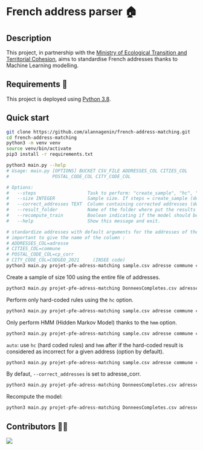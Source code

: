 # French address parser :house:

## Description

This project, in partnership with the [Ministry of Ecological Transition and Territorial Cohesion](https://www.ecologie.gouv.fr/), aims to standardise French addresses thanks to Machine Learning modelling.

## Requirements :snake:

This project is deployed using [Python 3.8](https://www.python.org/).

## Quick start

```bash
git clone https://github.com/alannagenin/french-address-matching.git
cd french-address-matching
python3 -m venv venv
source venv/bin/activate
pip3 install -r requirements.txt
```


```bash
python3 main.py --help
# Usage: main.py [OPTIONS] BUCKET CSV_FILE ADDRESSES_COL CITIES_COL
#                POSTAL_CODE_COL CITY_CODE_COL

# Options:
#   --steps                   Task to perform: "create_sample", "hc", "hmm", "auto" (default "auto")
#   --size INTEGER            Sample size. If steps = create_sample (default 1000)
#   --correct_addresses TEXT  Column containing corrected addresses (default "adresse_corr")
#   --result_folder           Name of the folder where put the results (default "result")
#   --recompute_train         Boolean indicating if the model should be reestimated (default False)
#   --help                    Show this message and exit.
```

```bash
# standardize addresses with default arguments for the addresses of the file sample.csv
# important to give the name of the column :
# ADDRESSES_COL=adresse
# CITIES_COL=commune
# POSTAL_CODE_COL=cp_corr
# CITY_CODE_COL=CODGEO_2021     (INSEE code)
python3 main.py projet-pfe-adress-matching sample.csv adresse commune cp_corr CODGEO_2021
```

Create a sample of size 100 using the entire file of addresses.

```bash
python3 main.py projet-pfe-adress-matching DonneesCompletes.csv adresse commune cp_corr CODGEO_2021 --steps create_sample --size 100
```

Perform only hard-coded rules using the `hc` option.
```bash
python3 main.py projet-pfe-adress-matching sample.csv adresse commune cp_corr CODGEO_2021 --steps hc
```

Only perform HMM (Hidden Markov Model) thanks to the `hmm` option.

```bash
python3 main.py projet-pfe-adress-matching sample.csv adresse commune cp_corr CODGEO_2021 --steps hmm
```

`auto`: use `hc` (hard coded rules) and `hmm` after if the hard-coded result is considered as incorrect for a given address (option by default).

```bash
python3 main.py projet-pfe-adress-matching sample.csv adresse commune cp_corr CODGEO_2021 --steps auto
```

By defaut, `--correct_addresses` is set to adresse_corr.

```bash
python3 main.py projet-pfe-adress-matching DonneesCompletes.csv adresse commune cp_corr CODGEO_2021 --correct_addresses adresse_corr
```

Recompute the model:
```bash
python3 main.py projet-pfe-adress-matching DonneesCompletes.csv adresse commune cp_corr CODGEO_2021 --recompute_model True
```

## Contributors :woman_technologist:

<a href="https://github.com/alannagenin/french-address-matching/graphs/contributors">
  <img src="https://contrib.rocks/image?repo=alannagenin/french-address-matching" />
</a>